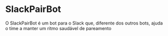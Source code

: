 # SlackPairBot
O SlackPairBot é um bot para o Slack que, diferente dos outros bots, ajuda o time a manter um ritmo saudável de pareamento
